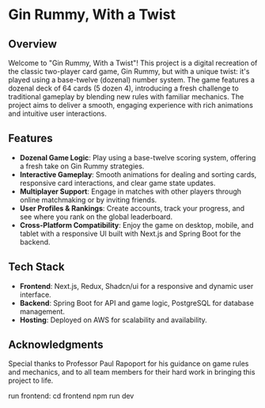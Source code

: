 # Gin Rummy, With a Twist

## Overview
Welcome to "Gin Rummy, With a Twist"! This project is a digital recreation of the classic two-player card game, Gin Rummy, but with a unique twist: it's played using a base-twelve (dozenal) number system. The game features a dozenal deck of 64 cards (5 dozen 4), introducing a fresh challenge to traditional gameplay by blending new rules with familiar mechanics. The project aims to deliver a smooth, engaging experience with rich animations and intuitive user interactions.

## Features
- **Dozenal Game Logic**: Play using a base-twelve scoring system, offering a fresh take on Gin Rummy strategies.
- **Interactive Gameplay**: Smooth animations for dealing and sorting cards, responsive card interactions, and clear game state updates.
- **Multiplayer Support**: Engage in matches with other players through online matchmaking or by inviting friends.
- **User Profiles & Rankings**: Create accounts, track your progress, and see where you rank on the global leaderboard.
- **Cross-Platform Compatibility**: Enjoy the game on desktop, mobile, and tablet with a responsive UI built with Next.js and Spring Boot for the backend.

## Tech Stack
- **Frontend**: Next.js, Redux, Shadcn/ui for a responsive and dynamic user interface.
- **Backend**: Spring Boot for API and game logic, PostgreSQL for database management.
- **Hosting**: Deployed on AWS for scalability and availability.

## Acknowledgments
Special thanks to Professor Paul Rapoport for his guidance on game rules and mechanics, and to all team members for their hard work in bringing this project to life.

run frontend: 
    cd frontend
    npm run dev